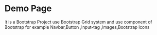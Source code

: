 # Demo Page
It is a Bootstrap Project use Bootstrap Grid system and use  component of Bootstrap for example Navbar,Button ,Input-tag ,Images,Bootstrap Icons
